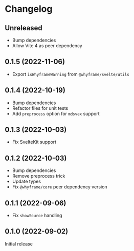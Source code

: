 # Changelog

## Unreleased

- Bump dependencies
- Allow Vite 4 as peer dependency

## 0.1.5 (2022-11-06)

- Export `isWhyframeWarning` from `@whyframe/svelte/utils`

## 0.1.4 (2022-10-19)

- Bump dependencies
- Refactor files for unit tests
- Add `preprocess` option for `mdsvex` support

## 0.1.3 (2022-10-03)

- Fix SvelteKit support

## 0.1.2 (2022-10-03)

- Bump dependencies
- Remove preprocess trick
- Update types
- Fix `@whyframe/core` peer dependency version

## 0.1.1 (2022-09-06)

- Fix `showSource` handling

## 0.1.0 (2022-09-02)

Initial release
